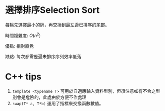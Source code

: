 # 選擇排序Selection Sort

每輪先選擇最小的牌，再交換到最左邊已排序的尾部。


時間複雜度: $O(n^2)$

優點: 相對直覺

缺點: 每次都需歷遍未排序序列效率低落


# C++ tips

1. `template <typename T>`
   可用於自適應輸入資料型別，但須注意如有不合之型別會是危險的，此處由於方便不作處理
3. `swap(T* a, T*b)`
   運用了指標來交換兩數數值。
